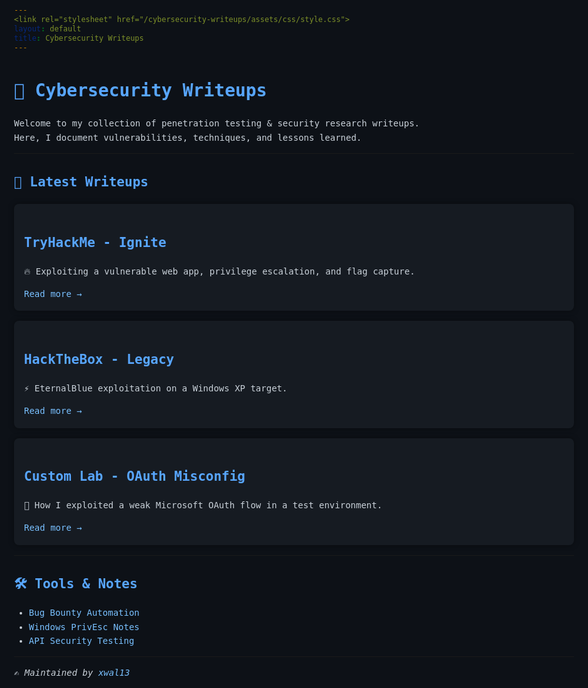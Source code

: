 ```yaml
---
<link rel="stylesheet" href="/cybersecurity-writeups/assets/css/style.css">
layout: default
title: Cybersecurity Writeups
---
```


<style>
  body {
    font-family: "JetBrains Mono", monospace;
    background-color: #0d1117;
    color: #c9d1d9;
    line-height: 1.6;
    margin: 0 auto;
    max-width: 900px;
    padding: 2rem;
  }
  h1, h2, h3 {
    color: #58a6ff;
  }
  a {
    color: #79c0ff;
    text-decoration: none;
  }
  a:hover {
    text-decoration: underline;
  }
  .writeup-card {
    background: #161b22;
    padding: 1rem;
    margin: 1rem 0;
    border-radius: 8px;
    box-shadow: 0px 0px 10px rgba(0,0,0,0.4);
  }
</style>

# 🔐 Cybersecurity Writeups

Welcome to my collection of penetration testing & security research writeups.  
Here, I document vulnerabilities, techniques, and lessons learned.

---

## 📂 Latest Writeups

<div class="writeup-card">
  <h2>TryHackMe - Ignite</h2>
  <p>🔥 Exploiting a vulnerable web app, privilege escalation, and flag capture.</p>
  <a href="./ignite.md">Read more →</a>
</div>

<div class="writeup-card">
  <h2>HackTheBox - Legacy</h2>
  <p>⚡ EternalBlue exploitation on a Windows XP target.</p>
  <a href="./legacy.md">Read more →</a>
</div>

<div class="writeup-card">
  <h2>Custom Lab - OAuth Misconfig</h2>
  <p>🔑 How I exploited a weak Microsoft OAuth flow in a test environment.</p>
  <a href="./oauth-lab.md">Read more →</a>
</div>

---

## 🛠 Tools & Notes

- [Bug Bounty Automation](./bugbounty.md)  
- [Windows PrivEsc Notes](./privesc.md)  
- [API Security Testing](./api.md)

---

✍️ *Maintained by [xwal13](https://github.com/xwal13)*
